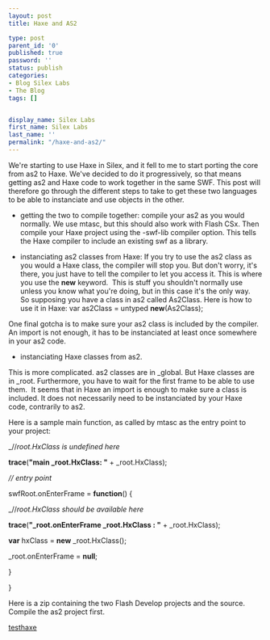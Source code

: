 ```yaml
---
layout: post
title: Haxe and AS2

type: post
parent_id: '0'
published: true
password: ''
status: publish
categories:
- Blog Silex Labs
- The Blog
tags: []


display_name: Silex Labs
first_name: Silex Labs
last_name: ''
permalink: "/haxe-and-as2/"
---
```


We're starting to use Haxe in Silex, and it fell to me to start porting the core from as2 to Haxe. We've decided to do it progressively, so that means getting as2 and Haxe code to work together in the same SWF. This post will therefore go through the different steps to take to get these two languages to be able to instanciate and use objects in the other.

- getting the two to compile
together: 
compile your as2 as you would normally. We use mtasc, but this should also work with Flash CSx. Then compile your Haxe project using the -swf-lib compiler option. This tells the Haxe compiler to include an existing swf as a library.

- instanciating as2 classes from
Haxe: 
If you try to use the as2 class as you would a Haxe class, the compiler will stop you. But don't worry, it's there, you just have to tell the compiler to let you access it. This is where you use the __new__ keyword.  This is stuff you shouldn't normally use unless you know what you're doing, but in this case it's the only way.  So supposing you have a class in as2 called As2Class. Here is how to use it in
Haxe: 
var as2Class = untyped __new__(As2Class);

One final gotcha is to make sure your as2 class is included by the compiler. An import is not enough, it has to be instanciated at least once somewhere in your as2 code.

- instanciating Haxe classes from as2.

This is more complicated. as2 classes are in _global. But Haxe classes are in _root. Furthermore, you have to wait for the first frame to be able to use them.  It seems that in Haxe an import is enough to make sure a class is included. It does not necessarily need to be instanciated by your Haxe code, contrarily to as2.

Here is a sample main function, as called by mtasc as the entry point to your
project: 


_//_root.HxClass is undefined here_

**trace**(**"main
_root.HxClass: "** + _root.HxClass);

_// entry point_

swfRoot.onEnterFrame = **function**() {

_//_root.HxClass should be available here_

**trace**(**"_root.onEnterFrame _root.HxClass
: "** + _root.HxClass);

**var** hxClass = **new** _root.HxClass();

_root.onEnterFrame = **null**;

}

}

Here is a zip containing the two Flash Develop projects and the source. Compile the as2 project first.

[testhaxe](https://www.silexlabs.org/wp-content/uploads/2010/09/testhaxe.zip)